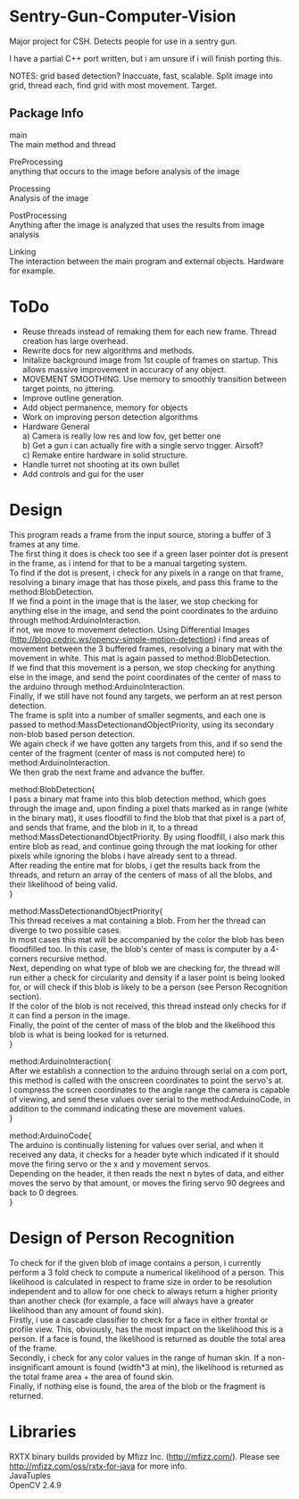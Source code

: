 Sentry-Gun-Computer-Vision
==========================

Major project for CSH. Detects people for use in a sentry gun.

I have a partial C++ port written, but i am unsure if i will finish porting this.

NOTES:
grid based detection? Inaccuate, fast, scalable. Split image into grid, thread each, find grid with most movement. Target.

Package Info
------------
main  
The main method and thread  
  
PreProcessing  
anything that occurs to the image before analysis of the image  
  
Processing  
Analysis of the image  
  
PostProcessing  
Anything after the image is analyzed that uses the results from image analysis  
  
Linking  
The interaction between the main program and external objects. Hardware for example.  
  
ToDo
==========================
* Reuse threads instead of remaking them for each new frame. Thread creation has large overhead.  
* Rewrite docs for new algorithms and methods.  
* Initalize background image from 1st couple of frames on startup. This allows massive improvement in accuracy of any object.
* MOVEMENT SMOOTHING. Use memory to smoothly transition between target points, no jittering.  
* Improve outline generation.  
* Add object permanence, memory for objects   
* Work on improving person detection algorithms  
* Hardware General  
	a) Camera is really low res and low fov, get better one  
	b) Get a gun i can actually fire with a single servo trigger. Airsoft?  
	c) Remake entire hardware in solid structure.  
* Handle turret not shooting at its own bullet  
* Add controls and gui for the user  

Design
==========================
This program reads a frame from the input source, storing a buffer of 3 frames at any time.  
The first thing it does is check too see if a green laser pointer dot is present in the frame, as i intend for that to be a manual targeting system.  
To find if the dot is present, i check for any pixels in a range on that frame, resolving a binary image that has those pixels, and pass this frame to the method:BlobDetection.  
If we find a point in the image that is the laser, we stop checking for anything else in the image, and send the point coordinates to the arduino through method:ArduinoInteraction.  
if not, we move to movement detection. Using Differential Images (http://blog.cedric.ws/opencv-simple-motion-detection) i find areas of movement between the 3 buffered frames, resolving a binary mat with the movement in white. This mat is again passed to method:BlobDetection.  
If we find that this movement is a person, we stop checking for anything else in the image, and send the point coordinates of the center of mass to the arduino through method:ArduinoInteraction.  
Finally, if we still have not found any targets, we perform an at rest person detection.  
The frame is split into a number of smaller segments, and each one is passed to method:MassDetectionandObjectPriority, using its secondary non-blob based person detection.  
We again check if we have gotten any targets from this, and if so send the center of the fragment (center of mass is not computed here) to method:ArduinoInteraction.  
We then grab the next frame and advance the buffer.  
  
method:BlobDetection{  
I pass a binary mat frame into this blob detection method, which goes through the image and, upon finding a pixel thats marked as in range (white in the binary mat), it uses floodfill to find the blob that that pixel is a part of, and sends that frame, and the blob in it, to a thread method:MassDetectionandObjectPriority. 
By using floodfill, i also mark this entire blob as read, and continue going through the mat looking for other pixels while ignoring the blobs i have already sent to a thread.  
After reading the entire mat for blobs, i get the results back from the threads, and return an array of the centers of mass of all the blobs, and their likelihood of being valid.  
}  
  
method:MassDetectionandObjectPriority{  
This thread receives a mat containing a blob. From her the thread can diverge to two possible cases.  
In most cases this mat will be accompanied by the color the blob has been floodfilled too. In this case, the blob's center of mass is computer by a 4-corners recursive method.  
Next, depending on what type of blob we are checking for, the thread will run either a check for circularity and density if a laser point is being looked for, or will check if this blob is likely to be a person (see Person Recognition section).  
If the color of the blob is not received, this thread instead only checks for if it can find a person in the image.  
Finally, the point of the center of mass of the blob and the likelihood this blob is what is being looked for is returned.    
}  
  
method:ArduinoInteraction{  
After we establish a connection to the arduino through serial on a com port, this method is called with the onscreen coordinates to point the servo's at.  
I compress the screen coordinates to the angle range the camera is capable of viewing, and send these values over serial to the method:ArduinoCode, in addition to the command indicating these are movement values.  
}  
  
method:ArduinoCode{  
The arduino is continually listening for values over serial, and when it received any data, it checks for a header byte which indicated if it should move the firing servo or the x and y movement servos.  
Depending on the header, it then reads the next n bytes of data, and either moves the servo by that amount, or moves the firing servo 90 degrees and back to 0 degrees.  
}  

Design of Person Recognition
==========================
To check for if the given blob of image contains a person, i currently perform a 3 fold check to compute a numerical likelihood of a person. This likelihood is calculated in respect to frame size in order to be resolution independent and to allow for one check to always return a higher priority than another check (for example, a face will always have a greater likelihood than any amount of found skin).  
Firstly, i use a cascade classifier to check for a face in either frontal or profile view. This, obviously, has the most impact on the likelihood this is a person. If a face is found, the likelihood is returned as double the total area of the frame.  
Secondly, i check for any color values in the range of human skin. If a non-insignificant amount is found (width*3 at min), the likelihood is returned as the total frame area + the area of found skin.  
Finally, if nothing else is found, the area of the blob or the fragment is returned.   

Libraries
=========
RXTX binary builds provided by Mfizz Inc. (http://mfizz.com/). Please see http://mfizz.com/oss/rxtx-for-java for more info.  
JavaTuples  
OpenCV 2.4.9  
